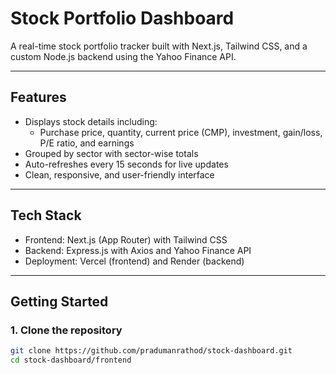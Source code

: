 # Stock Portfolio Dashboard

A real-time stock portfolio tracker built with Next.js, Tailwind CSS, and a custom Node.js backend using the Yahoo Finance API.

---

## Features

- Displays stock details including:
  - Purchase price, quantity, current price (CMP), investment, gain/loss, P/E ratio, and earnings
- Grouped by sector with sector-wise totals
- Auto-refreshes every 15 seconds for live updates
- Clean, responsive, and user-friendly interface

---

## Tech Stack

- Frontend: Next.js (App Router) with Tailwind CSS
- Backend: Express.js with Axios and Yahoo Finance API
- Deployment: Vercel (frontend) and Render (backend)

---

## Getting Started

### 1. Clone the repository

```bash
git clone https://github.com/pradumanrathod/stock-dashboard.git
cd stock-dashboard/frontend
